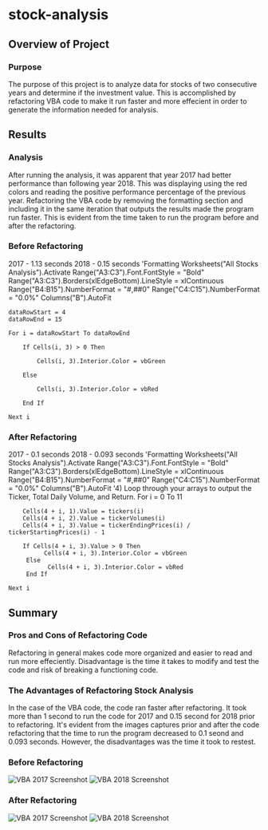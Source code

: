# stock-analysis
## Overview of Project
### Purpose
The purpose of this project is to analyze data for stocks of two consecutive years and determine if the investment value. This is accomplished by refactoring VBA code to make it run faster
and more effecient in order to generate the information needed for analysis.


## Results
### Analysis
After running the analysis, it was apparent that year 2017 had better performance than following year 2018. This was displaying using the red colors and reading the positive performance percentage
of the previous year.
Refactoring the VBA code by removing the formatting section and including it in the same iteration that outputs the results made the program run faster. This is evident from the time taken
to run the program before and after the refactoring.
### Before Refactoring
2017 -   1.13 seconds
2018 -   0.15 seconds
'Formatting
    Worksheets("All Stocks Analysis").Activate
    Range("A3:C3").Font.FontStyle = "Bold"
    Range("A3:C3").Borders(xlEdgeBottom).LineStyle = xlContinuous
    Range("B4:B15").NumberFormat = "#,##0"
    Range("C4:C15").NumberFormat = "0.0%"
    Columns("B").AutoFit

    dataRowStart = 4
    dataRowEnd = 15

    For i = dataRowStart To dataRowEnd
        
        If Cells(i, 3) > 0 Then
            
            Cells(i, 3).Interior.Color = vbGreen
            
        Else
        
            Cells(i, 3).Interior.Color = vbRed
            
        End If
        
    Next i
### After Refactoring
2017 -  0.1 seconds
2018 -  0.093 seconds
 'Formatting
    Worksheets("All Stocks Analysis").Activate
    Range("A3:C3").Font.FontStyle = "Bold"
    Range("A3:C3").Borders(xlEdgeBottom).LineStyle = xlContinuous
    Range("B4:B15").NumberFormat = "#,##0"
    Range("C4:C15").NumberFormat = "0.0%"
    Columns("B").AutoFit
    '4) Loop through your arrays to output the Ticker, Total Daily Volume, and Return.
    For i = 0 To 11
       
        Cells(4 + i, 1).Value = tickers(i)
        Cells(4 + i, 2).Value = tickerVolumes(i)
        Cells(4 + i, 3).Value = tickerEndingPrices(i) / tickerStartingPrices(i) - 1
        
        If Cells(4 + i, 3).Value > 0 Then
              Cells(4 + i, 3).Interior.Color = vbGreen
         Else
               Cells(4 + i, 3).Interior.Color = vbRed
         End If
        
    Next i
  

## Summary
### Pros and Cons of Refactoring Code
Refactoring in general makes code more organized and easier to read and run more effeciently. Disadvantage is the time it takes to modify and test the code and risk of breaking a functioning code.

### The Advantages of Refactoring Stock Analysis
In the case of the VBA code, the code ran faster after refactoring. It took more than 1 second to run the code for 2017 and 0.15 second for 2018 prior to refactoring.
It's evident from the images captures prior and after the code refactoring that the time to run the program decreased to 0.1 seond and 0.093 seconds. However, the disadvantages was the time it took to restest.
### Before Refactoring
![VBA 2017 Screenshot](https://github.com/mabulhassan/kickstarter-analysis/Resources/VBA_Challenge_2017.PNG)
![VBA 2018 Screenshot](https://github.com/mabulhassan/kickstarter-analysis/Resources/VBA_Challenge_2018.PNG)
### After Refactoring
![VBA 2017 Screenshot](https://github.com/mabulhassan/kickstarter-analysis/Resources/VBA_Challenge_2017New.PNG)
![VBA 2018 Screenshot](https://github.com/mabulhassan/kickstarter-analysis/Resources/VBA_Challenge_2018New.PNG)
